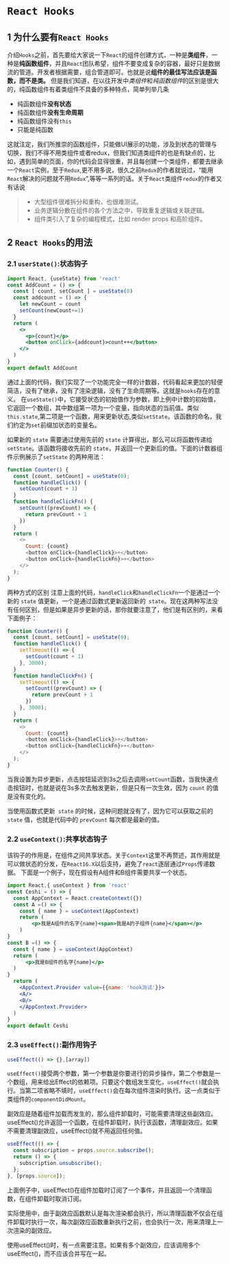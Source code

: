 # `React Hooks`

## 1 为什么要有`React Hooks`

介绍`Hooks`之前，首先要给大家说一下`React`的组件创建方式，一种是**类组件**，一种是**纯函数组件**，并且`React`团队希望，组件不要变成复杂的容器，最好只是数据流的管道。开发者根据需要，组合管道即可。也就是说**组件的最佳写法应该是函数，而不是类。**
 但是我们知道，在以往开发中*类组件*和*纯函数组件*的区别是很大的，纯函数组件有着类组件不具备的多种特点，简单列举几条

- 纯函数组件**没有状态**
- 纯函数组件**没有生命周期**
- 纯函数组件没有`this`
- 只能是纯函数

这就注定，我们所推崇的函数组件，只能做UI展示的功能，涉及到状态的管理与切换，我们不得不用类组件或者redux，但我们知道类组件的也是有缺点的，比如，遇到简单的页面，你的代码会显得很重，并且每创建一个类组件，都要去继承一个`React`实例，至于`Redux`,更不用多说，很久之前`Redux`的作者就说过，“能用`React`解决的问题就不用`Redux`”,等等一系列的话。关于`React`类组件`redux`的作者又有话说

> - 大型组件很难拆分和重构，也很难测试。
> - 业务逻辑分散在组件的各个方法之中，导致重复逻辑或关联逻辑。
> - 组件类引入了复杂的编程模式，比如 render props 和高阶组件。

## 2 `React Hooks`的用法

### 2.1 `userState()`:状态钩子

```jsx
import React, {useState} from 'react'
const AddCount = () => {
  const [ count, setCount ] = useState(0)
  const addcount = () => {
    let newCount = count
    setCount(newCount+=1)
  } 
  return (
    <>
      <p>{count}</p>
      <button onClick={addcount}>count++</button>
    </>
  )
}
export default AddCount 
```

通过上面的代码，我们实现了一个功能完全一样的计数器，代码看起来更加的轻便简洁，没有了继承，没有了渲染逻辑，没有了生命周期等。这就是`hooks`存在的意义。
 在`useState()`中，它接受状态的初始值作为参数，即上例中计数的初始值，它返回一个数组，其中数组第一项为一个变量，指向状态的当前值。类似`this.state`,第二项是一个函数，用来更新状态,类似`setState`。该函数的命名，我们约定为`set`前缀加状态的变量名。

如果新的 `state` 需要通过使用先前的 `state` 计算得出，那么可以将函数传递给` setState`。该函数将接收先前的 `state`，并返回一个更新后的值。下面的计数器组件示例展示了`setState` 的两种用法：

```javascript
function Counter() {
  const [count, setCount] = useState(0);
  function handleClick() {
    setCount(count + 1)
  }
  function handleClickFn() {
    setCount((prevCount) => {
      return prevCount + 1
    })
  }
  return (
    <>
      Count: {count}
      <button onClick={handleClick}>+</button>
      <button onClick={handleClickFn}>+</button>
    </>
  );
}

```

两种方式的区别
注意上面的代码，`handleClick`和`handleClickFn`一个是通过一个新的 `state` 值更新，一个是通过函数式更新返回新的` state`。现在这两种写法没有任何区别，但是如果是异步更新的话，那你就要注意了，他们是有区别的，来看下面例子：

```javascript
function Counter() {
  const [count, setCount] = useState(0);
  function handleClick() {
    setTimeout(() => {
      setCount(count + 1)
    }, 3000);
  }
  function handleClickFn() {
    setTimeout(() => {
      setCount((prevCount) => {
        return prevCount + 1
      })
    }, 3000);
  }
  return (
    <>
      Count: {count}
      <button onClick={handleClick}>+</button>
      <button onClick={handleClickFn}>+</button>
    </>
  );
}
```

当我设置为异步更新，点击按钮延迟到3s之后去调用`setCount`函数，当我快速点击按钮时，也就是说在3s多次去触发更新，但是只有一次生效，因为 `count` 的值是没有变化的。

当使用函数式更新` state` 的时候，这种问题就没有了，因为它可以获取之前的 `state` 值，也就是代码中的 `prevCount` 每次都是最新的值。

### 2.2 `useContext()`:共享状态钩子

该钩子的作用是，在组件之间共享状态。关于`Context`这里不再赘述，其作用就是可以做状态的分发，在`React16.X`以后支持，避免了`react`逐层通过`Props`传递数据。
 下面是一个例子，现在假设有A组件和B组件需要共享一个状态。



```jsx
import React,{ useContext } from 'react'
const Ceshi = () => {
  const AppContext = React.createContext({})
  const A =() => {
    const { name } = useContext(AppContext)
    return (
        <p>我是A组件的名字{name}<span>我是A的子组件{name}</span></p>
    )
}
const B =() => {
  const { name } = useContext(AppContext)
  return (
      <p>我是B组件的名字{name}</p>
  )
}
  return (
    <AppContext.Provider value={{name: 'hook测试'}}>
    <A/>
    <B/>
    </AppContext.Provider>
  )
}
export default Ceshi 
```

### 2.3 `useEffect()`:副作用钩子

```jsx
useEffect(() => {},[array])
```

`useEffect()`接受两个参数，第一个参数是你要进行的异步操作，第二个参数是一个数组，用来给出Effect的依赖项。只要这个数组发生变化，`useEffect()`就会执行。当第二项省略不填时，`useEffect()`会在每次组件渲染时执行。这一点类似于类组件的`componentDidMount`。

副效应是随着组件加载而发生的，那么组件卸载时，可能需要清理这些副效应。
useEffect()允许返回一个函数，在组件卸载时，执行该函数，清理副效应。如果不需要清理副效应，useEffect()就不用返回任何值。

```javascript
useEffect(() => {
  const subscription = props.source.subscribe();
  return () => {
    subscription.unsubscribe();
  };
}, [props.source]);
```


上面例子中，useEffect()在组件加载时订阅了一个事件，并且返回一个清理函数，在组件卸载时取消订阅。

实际使用中，由于副效应函数默认是每次渲染都会执行，所以清理函数不仅会在组件卸载时执行一次，每次副效应函数重新执行之前，也会执行一次，用来清理上一次渲染的副效应。

使用useEffect()时，有一点需要注意。如果有多个副效应，应该调用多个useEffect()，而不应该合并写在一起。
